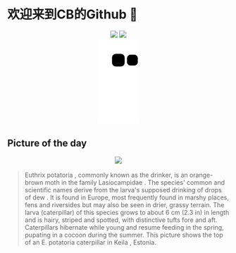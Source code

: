 
# 欢迎来到CB的Github 👋

<div align="center">
  <img height="137px" src="https://github-readme-stats.vercel.app/api?username=SuperCB&show_icons=true&theme=radical" />
  <img height="137px" src="https://github-readme-stats.vercel.app/api/top-langs/?username=SuperCB&hide_title=true&hide_border=true&layout=compact&langs_count=6&text_color=000&icon_color=fff" />
</div>


<div align="center">
    <img src="./contribution-snake/github-contribution-grid-snake.svg" />
</div>



## Picture of the day
<div align="center">
  <img width=400px src="https://upload.wikimedia.org/wikipedia/commons/thumb/d/d7/Euthrix_potatoria_caterpillar_%28top_view%29_-_Keila.jpg/500px-Euthrix_potatoria_caterpillar_%28top_view%29_-_Keila.jpg" />
</div>

>Euthrix potatoria , commonly known as the drinker,  is an orange-brown  moth  in the family  Lasiocampidae . The species' common and scientific names derive from the larva's supposed drinking of drops of  dew . It is found in Europe, most frequently found in marshy places, fens and riversides but may also be seen in drier, grassy terrain. The larva (caterpillar) of this species grows to about 6 cm (2.3 in) in length and is hairy, striped and spotted, with distinctive tufts fore and aft. Caterpillars hibernate while young and resume feeding in the spring, pupating in a cocoon during the summer. This picture shows the top of an  E. potatoria  caterpillar in  Keila , Estonia.


